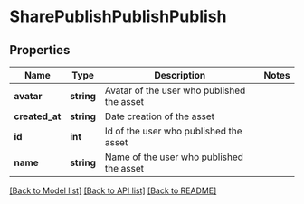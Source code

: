 # SharePublishPublishPublish

## Properties
Name | Type | Description | Notes
------------ | ------------- | ------------- | -------------
**avatar** | **string** | Avatar of the user who published the asset | 
**created_at** | **string** | Date creation of the asset | 
**id** | **int** | Id of the user who published the asset | 
**name** | **string** | Name of the user who published the asset | 

[[Back to Model list]](../README.md#documentation-for-models) [[Back to API list]](../README.md#documentation-for-api-endpoints) [[Back to README]](../README.md)


